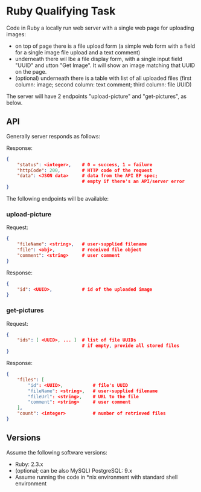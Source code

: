 # Ruby Qualifying Task

Code in Ruby a locally run web server with a single web page for uploading images:
* on top of page there is a file upload form (a simple web form with a field for a single image file upload and a text comment)
* underneath there wil lbe a file display form, with a single input field "UUID" and utton "Get Image". It will show an image matching that UUID on the page.
* (optional) underneath there is a table with list of all uploaded files (first column: image; second column: text comment; third column: file UUID)

The server will have 2 endpoints "upload-picture" and "get-pictures", as below.

## API

Generally server responds as follows:

Response:
```json
{
    "status": <integer>,    # 0 = success, 1 = failure
    "httpCode": 200,        # HTTP code of the request
    "data": <JSON data>     # data from the API EP spec;
                            # empty if there's an API/server error
}
```

The following endpoints will be available:

### upload-picture

Request:
```json
{
    "fileName": <string>,   # user-supplied filename
    "file": <obj>,          # received file object
    "comment": <string>     # user comment
}
```

Response:
```json
{
    "id": <UUID>,           # id of the uploaded image
}
```

### get-pictures

Request:
```json
{
    "ids": [ <UUID>, ... ]  # list of file UUIDs
                            # if empty, provide all stored files
}
```

Response:
```json
{
    "files": [
        "id": <UUID>,           # file's UUID
        "fileName": <string>,   # user-supplied filename
        "fileUrl": <string>,    # URL to the file
        "comment": <string>     # user comment
    ],
    "count": <integer>          # number of retrieved files
}
```

## Versions

Assume the following software versions:
* Ruby: 2.3.x
* (optional; can be also MySQL) PostgreSQL: 9.x
* Assume running the code in *nix environment with standard shell environment
